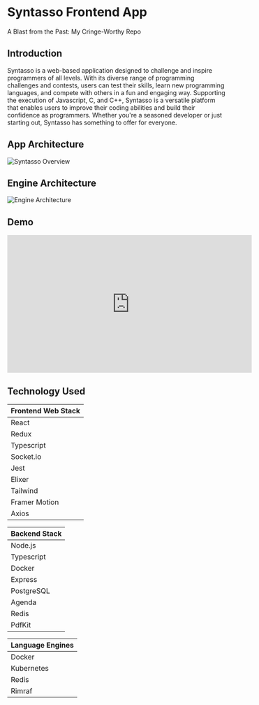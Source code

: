 # Syntasso Frontend App

A Blast from the Past: My Cringe-Worthy Repo

## Introduction

Syntasso is a web-based application designed to challenge and inspire programmers of all levels. With its diverse range of programming challenges and contests, users can test their skills, learn new programming languages, and compete with others in a fun and engaging way. Supporting the execution of Javascript, C, and C++, Syntasso is a versatile platform that enables users to improve their coding abilities and build their confidence as programmers. Whether you're a seasoned developer or just starting out, Syntasso has something to offer for everyone.

## App Architecture

![Syntasso Overview](https://anntz.com/_astro/syntasso-overview.a9ba2142_ZEPDfj.png)

## Engine Architecture

![Engine Architecture](https://anntz.com/_astro/syntasso.40fd60f6_Z20rvgs.png)

## Demo

<iframe
	width="560"
	height="315"
	src="https://www.youtube.com/embed/TC3zW5LGkRI"
	title="YouTube video player"
	frameborder="0"
	allow="accelerometer; autoplay; clipboard-write; encrypted-media; gyroscope; picture-in-picture"
	allowfullscreen
></iframe>

## Technology Used

| Frontend Web Stack |
| ------------------ |
| React              |
| Redux              |
| Typescript         |
| Socket.io          |
| Jest               |
| Elixer             |
| Tailwind           |
| Framer Motion      |
| Axios              |

| Backend Stack |
| ------------- |
| Node.js       |
| Typescript    |
| Docker        |
| Express       |
| PostgreSQL    |
| Agenda        |
| Redis         |
| PdfKit        |

| Language Engines |
| ---------------- |
| Docker           |
| Kubernetes       |
| Redis            |
| Rimraf           |
